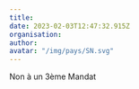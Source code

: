 ```yaml
---
title: 
date: 2023-02-03T12:47:32.915Z
organisation: 
author: 
avatar: "/img/pays/SN.svg"
---
```


Non à un 3ème Mandat